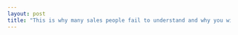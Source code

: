 ```yaml
---
layout: post
title: "This is why many sales people fail to understand and why you will learn so much from this."
---
```

